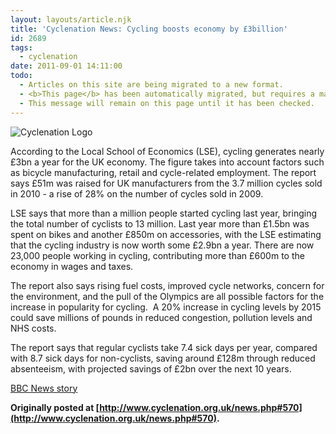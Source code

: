 ```yaml
---
layout: layouts/article.njk
title: 'Cyclenation News: Cycling boosts economy by £3billion'
id: 2689
tags:
  - cyclenation
date: 2011-09-01 14:11:00
todo:
  - Articles on this site are being migrated to a new format.
  - <b>This page</b> has been automatically migrated, but requires a manual check-&amp;-tune to ensure the format and links all work as expected.
  - This message will remain on this page until it has been checked.
---
```


![Cyclenation Logo](http://www.pompeybug.co.uk/wp-content/plugins/wp-cyclenation-news/cnlogo.jpg)<p>According to the Local School of Economics (LSE), cycling generates nearly &pound;3bn a year for the UK economy. The figure takes into account factors such as bicycle manufacturing, retail and cycle-related employment. The report says &pound;51m was raised for UK manufacturers from the 3.7 million cycles sold in 2010 - a rise of 28% on the number of cycles sold in 2009.

LSE says that more than a million people started cycling last year, bringing the total number of cyclists to 13 million. Last year more than &pound;1.5bn was spent on bikes and another &pound;850m on accessories, with the LSE estimating that the cycling industry is now worth some &pound;2.9bn a year. There are now 23,000 people working in cycling, contributing more than &pound;600m to the economy in wages and taxes.

The report also says rising fuel costs, improved cycle networks,  concern for the environment, and the pull of the Olympics are all  possible factors for the increase in popularity for cycling.&nbsp; A 20% increase in cycling levels by 2015 could  save millions of pounds in reduced congestion, pollution levels and NHS  costs.

The report says that regular cyclists take 7.4 sick days per  year, compared with 8.7 sick days for non-cyclists, saving around &pound;128m  through reduced absenteeism, with projected savings of &pound;2bn over the  next 10 years.

[BBC News story](http://www.bbc.co.uk/news/uk-14610857)

**Originally posted at [http://www.cyclenation.org.uk/news.php#570](http://www.cyclenation.org.uk/news.php#570).**